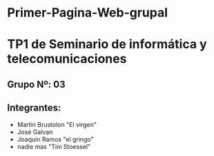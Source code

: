 # Primer-Pagina-Web-grupal
# TP1 de Seminario de informática y telecomunicaciones
## Grupo Nº: 03
## Integrantes:
* Martín Brustolon "El virgen"
* José Galvan 
* Joaquin Ramos "el gringo"
* nadie mas "Tini Stoessel"
